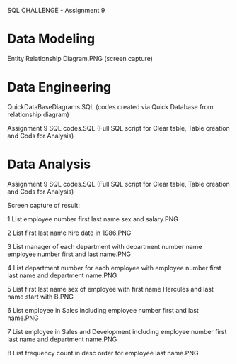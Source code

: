 SQL CHALLENGE - Assignment 9

# Data Modeling
Entity Relationship Diagram.PNG (screen capture)

# Data Engineering
QuickDataBaseDiagrams.SQL (codes created via Quick Database from relationship diagram)

Assignment 9 SQL codes.SQL (Full SQL script for Clear table, Table creation and Cods for Analysis)

# Data Analysis
Assignment 9 SQL codes.SQL (Full SQL script for Clear table, Table creation and Cods for Analysis)

Screen capture of result:

1 List employee number first last name sex and salary.PNG

2 List first last name hire date in 1986.PNG

3 List manager of each department with department number name employee number first and last name.PNG

4 List department number for each employee with employee number first last name and department name.PNG

5 List first last name sex of employee with first name Hercules and last name start with B.PNG

6 List employee in Sales including employee number first and last name.PNG

7 List employee in Sales and Development including employee number first last name and department name.PNG

8 List frequency count in desc order for employee last name.PNG
